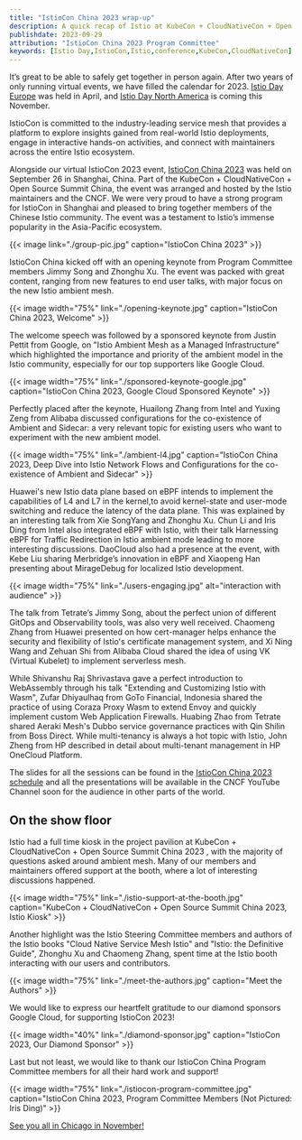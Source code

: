 ```yaml
---
title: "IstioCon China 2023 wrap-up"
description: A quick recap of Istio at KubeCon + CloudNativeCon + Open Source Summit China in Shanghai.
publishdate: 2023-09-29
attribution: "IstioCon China 2023 Program Committee"
keywords: [Istio Day,IstioCon,Istio,conference,KubeCon,CloudNativeCon]
---
```


It’s great to be able to safely get together in person again.  After two years of only running virtual events, we have filled the calendar for 2023. [Istio Day Europe](/blog/2023/istio-at-kubecon-eu/) was held in April, and [Istio Day North America](https://events.linuxfoundation.org/kubecon-cloudnativecon-north-america/co-located-events/istio-day/) is coming this November.

IstioCon is committed to the industry-leading service mesh that provides a platform to explore insights gained from real-world Istio deployments, engage in interactive hands-on activities, and connect with maintainers across the entire Istio ecosystem.

Alongside our virtual IstioCon 2023 event, [IstioCon China 2023](https://www.lfasiallc.com/kubecon-cloudnativecon-open-source-summit-china/co-located-events/istiocon-cn/) was held on September 26 in Shanghai, China. Part of the KubeCon + CloudNativeCon + Open Source Summit China, the event was arranged and hosted by the Istio maintainers and the CNCF. We were very proud to have a strong program for IstioCon in Shanghai and pleased to bring together members of the Chinese Istio community. The event was a testament to Istio’s immense popularity in the Asia-Pacific ecosystem.

{{< image link="./group-pic.jpg"
    caption="IstioCon China 2023"
    >}}

IstioCon China kicked off with an opening keynote from Program Committee members Jimmy Song and Zhonghu Xu. The event was packed with great content, ranging from new features to end user talks, with major focus on the new Istio ambient mesh.

{{< image width="75%"
    link="./opening-keynote.jpg"
    caption="IstioCon China 2023, Welcome"
    >}}

The welcome speech was followed by a sponsored keynote from Justin Pettit from Google, on "Istio Ambient Mesh as a Managed Infrastructure" which highlighted the importance and priority of the ambient model in the Istio community, especially for our top supporters like Google Cloud.

{{< image width="75%"
    link="./sponsored-keynote-google.jpg"
    caption="IstioCon China 2023, Google Cloud Sponsored Keynote"
    >}}

Perfectly placed after the keynote, Huailong Zhang from Intel and Yuxing Zeng from Alibaba discussed configurations for the co-existence of Ambient and Sidecar: a very relevant topic for existing users who want to experiment with the new ambient model.

{{< image width="75%"
    link="./ambient-l4.jpg"
    caption="IstioCon China 2023, Deep Dive into Istio Network Flows and Configurations for the co-existence of Ambient and Sidecar"
    >}}

Huawei's new Istio data plane based on eBPF intends to implement the capabilities of L4 and L7 in the kernel,to avoid kernel-state and user-mode switching and reduce the latency of the data plane. This was explained by an interesting talk from Xie SongYang and Zhonghu Xu. Chun Li and Iris Ding from Intel also integrated eBPF with Istio, with their talk Harnessing  eBPF for Traffic Redirection in Istio ambient mode leading to more interesting discussions. DaoCloud also had a presence at the event, with Kebe Liu sharing Merbridge’s innovation in eBPF and Xiaopeng Han presenting about MirageDebug for localized Istio development.

{{< image width="75%"
    link="./users-engaging.jpg"
    alt="interaction with audience"
    >}}

The talk from Tetrate’s Jimmy Song, about the perfect union of different GitOps and Observability tools, was also very well received. Chaomeng Zhang from Huawei presented on how cert-manager helps enhance the security and flexibility of Istio's certificate management system, and Xi Ning Wang and Zehuan Shi from Alibaba Cloud shared the idea of using VK (Virtual Kubelet) to implement serverless mesh.

While Shivanshu Raj Shrivastava gave a perfect introduction to WebAssembly through his talk "Extending and Customizing Istio with Wasm", Zufar Dhiyaulhaq from GoTo Financial, Indonesia shared the practice of using Coraza Proxy Wasm to extend Envoy and quickly implement custom Web Application Firewalls.
Huabing Zhao from Tetrate shared Aeraki Mesh's Dubbo service governance practices with Qin Shilin from Boss Direct. While multi-tenancy is always a hot topic with Istio, John Zheng from HP described in detail about multi-tenant management in HP OneCloud Platform.

The slides for all the sessions can be found in the [IstioCon China 2023 schedule](https://istioconchina2023.sched.com/) and all the presentations will be available in the CNCF YouTube Channel soon for the audience in other parts of the world.

## On the show floor

Istio had a full time kiosk in the project pavilion at KubeCon + CloudNativeCon + Open Source Summit China 2023 , with the majority of questions asked around ambient mesh. Many of our members and maintainers offered support at the booth, where a lot of interesting discussions happened.

{{< image width="75%"
    link="./istio-support-at-the-booth.jpg"
    caption="KubeCon + CloudNativeCon + Open Source Summit China 2023, Istio Kiosk"
    >}}

Another highlight was the Istio Steering Committee members and authors of the Istio books "Cloud Native Service Mesh Istio" and "Istio: the Definitive Guide", Zhonghu Xu and Chaomeng Zhang, spent time at the Istio booth interacting with our users and contributors.

{{< image width="75%"
    link="./meet-the-authors.jpg"
    caption="Meet the Authors"
    >}}

We would like to express our heartfelt gratitude to our diamond sponsors Google Cloud, for supporting IstioCon 2023!

{{< image width="40%"
    link="./diamond-sponsor.jpg"
    caption="IstioCon 2023, Our Diamond Sponsor"
    >}}

Last but not least, we would like to thank our IstioCon China Program Committee members for all their hard work and support!

{{< image width="75%"
    link="./istiocon-program-committee.jpg"
    caption="IstioCon China 2023, Program Committee Members (Not Pictured: Iris Ding)"
    >}}

[See you all in Chicago in November!](https://events.linuxfoundation.org/kubecon-cloudnativecon-north-america/co-located-events/istio-day/)
